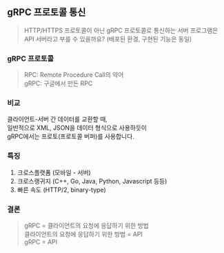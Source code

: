 ## gRPC 프로토콜 통신
> HTTP/HTTPS 프로토콜이 아닌 gRPC 프로토콜로 통신하는 서버 프로그램은    
> API 서버라고 부를 수 있을까요? (배포된 환경, 구현된 기능은 동일)

### gRPC 프로토콜
> RPC: Remote Procedure Call의 약어   
> gRPC: 구글에서 만든 RPC

### 비교
클라이언트-서버 간 데이터를 교환할 때,   
일반적으로 XML, JSON을 데이터 형식으로 사용하듯이   
gRPC에서는 프로토(프로토콜 버퍼)를 사용합니다.

### 특징
1. 크로스플랫폼 (모바일 - 서버)
2. 크로스랭귀지 (C++, Go, Java, Python, Javascript 등등)
3. 빠른 속도 (HTTP/2, binary-type)

### 결론 
> gRPC = 클라이언트의 요청에 응답하기 위한 방법   
> 클라이언트의 요청에 응답하기 위한 방법 = API   
> gRPC = API
> 